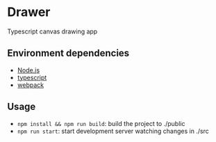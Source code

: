 # Drawer

Typescript canvas drawing app

## Environment dependencies

- [Node.js](https://nodejs.org/)
- [typescript](https://www.typescriptlang.org/)
- [webpack](https://webpack.js.org/)


## Usage

- `npm install && npm run build`: build the project to ./public
- `npm run start`: start development server watching changes in ./src
